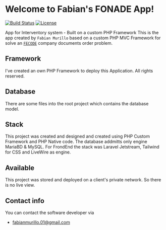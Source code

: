 #  Welcome to Fabian's FONADE App!

[![Build Status](https://travis-ci.com/async-rs/async-std.svg?branch=master)](https://travis-ci.com/async-rs/async-std)
[![License](https://img.shields.io/badge/license-MIT%2FApache--2.0-blue.svg)](https://github.com/async-rs/async-std)

App for Interventory system - Built on a custom PHP Framework
This is the app created by `Fabian Murillo` based on a custom PHP MVC Framework for solve an [`FECODE`] company documents order problem.

[`FECODE`]: http://www.fecode.edu.co/

## Framework
I've created an own PHP Framework to deploy this Application. All rights reserved.

## Database
There are some files into the root project which contains the database model.

## Stack
This project was created and designed and created using PHP Custom Framework and PHP Native code. The database addmitts only engine MariaBD & MySQL.
For FrondEnd the stack was Laravel Jetstream, Tailwind for CSS and LiveWire as engine.

## Available
This project was stored and deployed on a client's private network. So there is no live view.

## Contact info
You can contact the software developer via
 * fabianmurillo.01@gmail.com